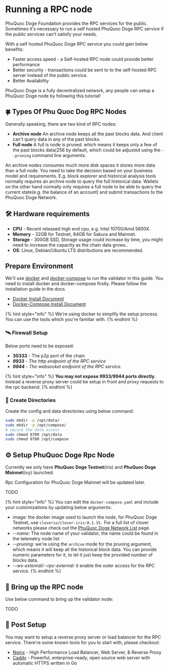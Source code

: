 # Running a RPC node

PhuQuoc Doge Foundation provides the RPC services for the public. Sometimes it's necessary to run a self hosted PhuQuoc Doge RPC service if the public services can't satisfy your needs. 

With a self hosted PhuQuoc Doge RPC service you could gain below benefits:

* Faster access speed - a Self-hosted RPC node could provide better performance
* Better security - transactions could be sent to to the self-hosted RPC server instead of the public service.
* Better Availability

PhuQuoc Doge is a fully decentralized network, any people can setup a PhuQuoc Doge node by following this tutorial!

##  🍀 Types Of Phu Quoc Dog RPC Nodes

Generally speaking, there are two kind of RPC nodes:

* **Archive node** An archive node keeps all the past blocks data. And client can't query data in any of the past blocks.
* **Full node** A full is node is pruned. which means it keeps only a few of the past blocks data\(256 by default, which could be adjusted using the `--pruning` command line arguments.

An archive nodes consumes much more disk spaces it stores more data than a full node. You need to take the decision based on your business model and requirements. E.g. block explorer and historical analysis tools normally requires an archive node to query the full historical data. Wallets on the other hand normally only requires a full node to be able to query the current state\(e.g. the balance of an account\) and submit transactions to the PhuQuoc Doge Network.

## 🛠 Hardware requirements

* **CPU** - Recent released high end cpu, e.g. Intel 10700/Amd 5800X.
* **Memory** - 32GB for Testnet, 64GB for Sakura and Mainnet.
* **Storage** - 300GB SSD, Storage usage could increase by time, you might need to increase the capacity as the chain data grows..
* **OS**: Linux, Debian/Ubuntu LTS distributions are recommended.

## Prepare Environment

We'll use [docker](https://docs.docker.com/engine/) and [docker-compose](https://docs.docker.com/compose/) to run the validator in this guide. You need to install docker and docker-compose firstly.  Please follow the installation guide in the docs.

* [Docker Install Document](https://docs.docker.com/engine/install/)
* [Docker-Compose Install Document](https://docs.docker.com/compose/install/)

{% hint style="info" %}
We're using docker to simplify the setup process. You can use the tools which you're familiar with.
{% endhint %}

### 🛰 Firewall Setup

Below ports need to be exposed:

* **30333** - The p2p port of the chain
* _**9933** - The http endpoint of the RPC service_
* _**9944** - The websocket endpoint of the RPC service._

{% hint style="info" %}
**You may not expose 9933/9944 ports directly.** Instead a reverse proxy server could be setup in front and proxy requests to the rpc backend.
{% endhint %}



### 📁 Create Directories

Create the config and data directories using below command:

```bash
sudo mkdir -p /opt/data/
sudo mkdir -p /opt/compose/
# secure the data access
sudo chmod 0700 /opt/data
sudo chmod 0700 /opt/compose 
```

## ⚙ Setup PhuQuoc Doge Rpc Node

Currently we only have **PhuQuoc Doge Testnet**\(iris\) and **PhuQuoc Doge Mainnet**\(ivy\) launched.

Rpc Configuration for PhuQuoc Doge Mainnet will be updated later.

TODO

{% hint style="info" %}
You can edit the `docker-compose.yaml` and include your customizations by updating below arguments:

* image: the docker image used to launch the node, for PhuQuoc Doge Testnet, use `cloverio/clover-iris:0.1.15.` For a full list of clover networks please check out the [PhuQuoc Doge Network List](../quick-start/clover-network-list.md) page.
* --_name_:  The node name of your validator, the name could be found in the telemetry node list
* _--pruning_: we're using the `archive` mode for the pruning argument, which means it will keep all the historical block data. You can provide numeric parameters for it, to let it just keep the provided number of blocks data.
* _--ws-extenral/--rpc-external:_ it enable the outer access for the RPC service.
{% endhint %}

## 🚀 Bring up the RPC node

Use below command to bring up the validator node:

TODO

## 📡 Post Setup

You may want to setup a reverse proxy server or load balancer for the RPC service. There're some known tools for you to start with, please checkout:

* [Nginx](https://www.nginx.com/) - High Performance Load Balancer, Web Server, & Reverse Proxy
* [Caddy](https://caddyserver.com/) -  Powerful, enterprise-ready, open source web server with automatic HTTPS written in Go

